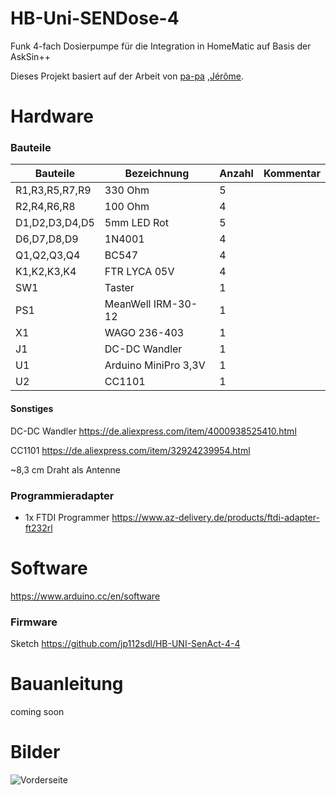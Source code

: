 # HB-Uni-SENDose-4
Funk 4-fach Dosierpumpe für die Integration in HomeMatic auf Basis der AskSin++

Dieses Projekt basiert auf der Arbeit von [pa-pa](https://github.com/pa-pa/AskSinPP) ,[Jérôme](https://github.com/jp112sdl/Beispiel_AskSinPP).

# Hardware

### Bauteile

Bauteile                   | Bezeichnung          | Anzahl | Kommentar   | 
-------------------------- | -------------------- | ------ | ----------- | 
R1,R3,R5,R7,R9             | 330 Ohm              |   5    |             |
R2,R4,R6,R8                | 100 Ohm              |   4    |             |
D1,D2,D3,D4,D5             | 5mm LED Rot          |   5    |             |
D6,D7,D8,D9                | 1N4001               |   4    |             |
Q1,Q2,Q3,Q4                | BC547                |   4    |             |
K1,K2,K3,K4                | FTR LYCA 05V         |   4    |             |
SW1                        | Taster               |   1    |             |
PS1                        | MeanWell IRM-30-12   |   1    |             |
X1                         | WAGO 236-403         |   1    |             |
J1                         | DC-DC Wandler        |   1    |             |
U1                         | Arduino MiniPro 3,3V |   1    |             |
U2                         | CC1101               |   1    |             |



#### Sonstiges

DC-DC Wandler https://de.aliexpress.com/item/4000938525410.html

CC1101 https://de.aliexpress.com/item/32924239954.html

~8,3 cm Draht als Antenne

### Programmieradapter
- 1x FTDI Programmer https://www.az-delivery.de/products/ftdi-adapter-ft232rl


# Software

https://www.arduino.cc/en/software


### Firmware

Sketch https://github.com/jp112sdl/HB-UNI-SenAct-4-4

# Bauanleitung

coming soon

# Bilder
![Vorderseite](https://github.com/maxx3105/HB-Uni-SENDose-4/blob/main/HB-Uni-SenDose-4.png)

